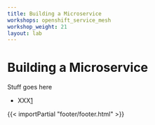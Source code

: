 ```yaml
---
title: Building a Microservice
workshops: openshift_service_mesh
workshop_weight: 21
layout: lab
---
```


# Building a Microservice
Stuff goes here


* XXX[1]

[1]: https://xxxx

{{< importPartial "footer/footer.html" >}}